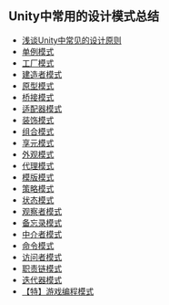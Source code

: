 ## Unity中常用的设计模式总结  
* [浅谈Unity中常见的设计原则](http://www.cnblogs.com/msxh/p/6921679.html)
* [单例模式](./Singleton)  
* [工厂模式](./Factory)  
* [建造者模式](./BuilderPattern)  
* [原型模式](./Prototype)  
* [桥接模式](./BridgePattern)  
* [适配器模式](./AdapterPattern)  
* [装饰模式](./DecoratorPattern)  
* [组合模式](./CompositePattern)  
* [享元模式](./FlyweightPattern)  
* [外观模式](./FacadePattern)  
* [代理模式](./ProxyPattern)  
* [模版模式](./TemplatePattern)  
* [策略模式](./StrategyPattern)  
* [状态模式](./StatePattern)  
* [观察者模式](./ObserverPattern)  
* [备忘录模式](./MementoPattern)  
* [中介者模式](./MediatorPattern)  
* [命令模式](./CommandPattern)  
* [访问者模式](./VisitorPattern)  
* [职责链模式](./ChainofResponsibilityPattern)  
* [迭代器模式](./IteratorPattern)  
* [【特】游戏编程模式](./GameProgrammingPatterns)   



